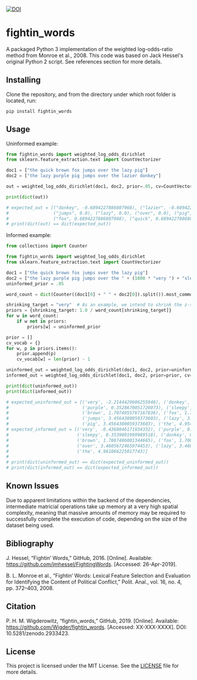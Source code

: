 [![DOI](https://zenodo.org/badge/DOI/10.5281/zenodo.2933423.svg)](https://doi.org/10.5281/zenodo.2933423)

# fightin_words
A packaged Python 3 implementation of the weighted log-odds-ratio method from Monroe et al., 2008. This code was based on Jack Hessel's original Python 2 script. See references section for more details.

Installing
---
Clone the repository, and from the directory under which root folder is located, run:
```
pip install fightin_words
```

Usage
---
Uninformed example:
    
```python
from fightin_words import weighted_log_odds_dirichlet
from sklearn.feature_extraction.text import CountVectorizer

doc1 = ["the quick brown fox jumps over the lazy pig"]
doc2 = ["the lazy purple pig jumps over the lazier donkey"]

out = weighted_log_odds_dirichlet(doc1, doc2, prior=.05, cv=CountVectorizer())

print(dict(out))

# expected_out = [("donkey", -0.6894227886807968), ("lazier", -0.6894227886807968), ("purple", -0.6894227886807968),
#                 ("jumps", 0.0), ("lazy", 0.0), ("over", 0.0), ("pig", 0.0), ("the", 0.0), ("brown", 0.6894227886807968),
#                 ("fox", 0.6894227886807968), ("quick", 0.6894227886807968)]
# print(dict(out) == dict(expected_out))
```

Informed example:

```python
from collections import Counter

from fightin_words import weighted_log_odds_dirichlet
from sklearn.feature_extraction.text import CountVectorizer

doc1 = ["the quick brown fox jumps over the lazy pig"]
doc2 = ["the lazy purple pig jumps over the " + (1000 * "very ") + "sleepy donkey"]
uninformed_prior = .05

word_count = dict(Counter((doc1[0] + " " + doc2[0]).split()).most_common())

shrinking_target = "very"  # As an example, we intend to shrink the z-score of "very".
priors = {shrinking_target: 1.0 / word_count[shrinking_target]}
for w in word_count:
    if w not in priors:
        priors[w] = uninformed_prior

prior = []
cv_vocab = {}
for w, p in priors.items():
    prior.append(p)
    cv_vocab[w] = len(prior) - 1

uninformed_out = weighted_log_odds_dirichlet(doc1, doc2, prior=uninformed_prior, cv=CountVectorizer())
informed_out = weighted_log_odds_dirichlet(doc1, doc2, prior=prior, cv=CountVectorizer(vocabulary=cv_vocab))

print(dict(uninformed_out))
print(dict(informed_out))

# expected_uninformed_out = [('very', -2.2144429606255946), ('donkey', 0.3528670051726073),
#                            ('purple', 0.3528670051726073), ('sleepy', 0.3528670051726073),
#                            ('brown', 1.7074955767167836), ('fox', 1.7074955767167836), ('quick', 1.7074955767167836),
#                            ('jumps', 3.4564380059373603), ('lazy', 3.4564380059373603), ('over', 3.4564380059373603),
#                            ('pig', 3.4564380059373603), ('the', 4.954523357120953)]
# expected_informed_out = [('very', -0.4368846171934332), ('purple', 0.3539801999989518),
#                          ('sleepy', 0.3539801999989518), ('donkey', 0.3539801999989518), ('quick', 1.7087406001344665),
#                          ('brown', 1.7087406001344665), ('fox', 1.7087406001344665), ('jumps', 3.4605672465974453),
#                          ('over', 3.4605672465974453), ('lazy', 3.4605672465974453), ('pig', 3.4605672465974453),
#                          ('the', 4.961066225017743)]
# 
# print(dict(uninformed_out) == dict(expected_uninformed_out))
# print(dict(informed_out) == dict(expected_informed_out))
```

Known Issues
---
Due to apparent limitations within the backend of the dependencies, intermediate matricial operations take up memory at a very high spatial complexity, meaning that massive amounts of memory may be required to successfully complete the execution of code, depending on the size of the dataset being used.  

Bibliography
---
J. Hessel, “Fightin’ Words,” GitHub, 2016. [Online]. Available: https://github.com/jmhessel/FightingWords. [Accessed: 26-Apr-2019].

B. L. Monroe et al., “Fightin’ Words: Lexical Feature Selection and Evaluation for Identifying the Content of Political Conflict,” Polit. Anal., vol. 16, no. 4, pp. 372–403, 2008.

Citation
---
P. H. M. Wigderowitz, “fightin_words,” GitHub, 2019. [Online]. Available: https://github.com/Wigder/fightin_words. [Accessed: XX-XXX-XXXX]. DOI: 10.5281/zenodo.2933423.

License
---
This project is licensed under the MIT License. See the [LICENSE](LICENSE) file for more details.
